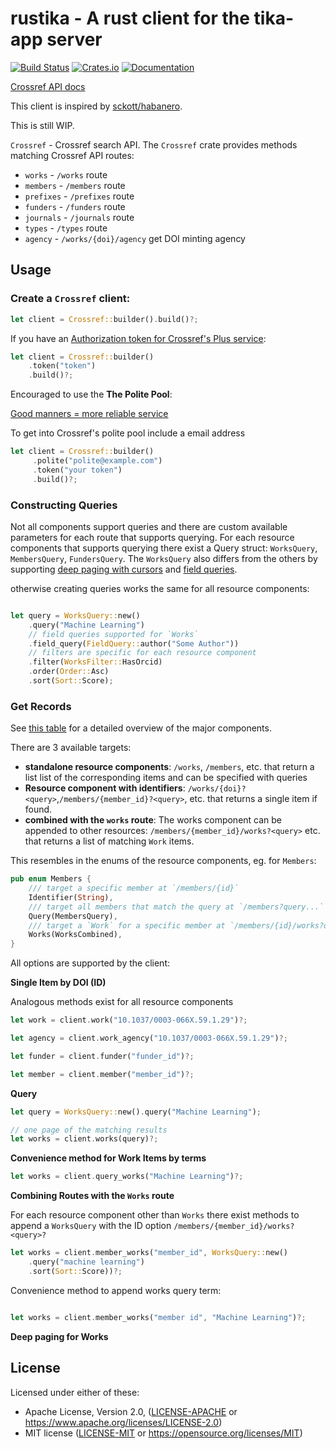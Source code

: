 rustika - A rust client for the tika-app server
=====================
[![Build Status](https://travis-ci.com/MattsSe/rustika.svg?branch=master)](https://travis-ci.com/MattsSe/rustika)
[![Crates.io](https://img.shields.io/crates/v/crossref.svg)](https://crates.io/crates/crossref)
[![Documentation](https://docs.rs/rustika/badge.svg)](https://docs.rs/rustika)


[Crossref API docs](https://github.com/CrossRef/rest-api-doc>)

This client is inspired by [sckott/habanero](https://github.com/sckott/habanero/).

This is still WIP.

`Crossref` - Crossref search API. The `Crossref` crate provides methods matching Crossref API routes:

* `works` - `/works` route
* `members` - `/members` route
* `prefixes` - `/prefixes` route
* `funders` - `/funders` route
* `journals` - `/journals` route
* `types` - `/types` route
* `agency` - `/works/{doi}/agency` get DOI minting agency


## Usage

### Create a `Crossref` client:

```rust
let client = Crossref::builder().build()?;
```

If you have an [Authorization token for Crossref's Plus service](https://github.com/CrossRef/rest-api-doc#authorization-token-for-plus-service):

```rust
let client = Crossref::builder()
    .token("token")
    .build()?;
```

Encouraged to use the **The Polite Pool**:

[Good manners = more reliable service](https://github.com/CrossRef/rest-api-doc#good-manners--more-reliable-service)

To get into Crossref's polite pool include a email address

```rust
let client = Crossref::builder()
     .polite("polite@example.com")
     .token("your token")
     .build()?;
```

### Constructing Queries
Not all components support queries and there are custom available parameters for each route that supports querying.
For each resource components that supports querying there exist a Query struct: `WorksQuery`, `MembersQuery`, `FundersQuery`. The `WorksQuery` also differs from the others by supporting [deep paging with cursors](https://github.com/CrossRef/rest-api-doc#deep-paging-with-cursors) and [field queries](https://github.com/CrossRef/rest-api-doc#works-field-queries). 

otherwise creating queries works the same for all resource components:

```rust

let query = WorksQuery::new()
    .query("Machine Learning")
    // field queries supported for `Works`
    .field_query(FieldQuery::author("Some Author"))
    // filters are specific for each resource component
    .filter(WorksFilter::HasOrcid)
    .order(Order::Asc)
    .sort(Sort::Score);
```


### Get Records

See [this table](https://github.com/CrossRef/rest-api-doc#resource-components) for a detailed overview of the major components.

There are 3 available targets:

* **standalone resource components**: `/works`, `/members`, etc. that return a list list of the corresponding items and can be specified with queries
* **Resource component with identifiers**: `/works/{doi}?<query>`,`/members/{member_id}?<query>`, etc. that returns a single item if found.
* **combined with the `works` route**: The works component can be appended to other resources: `/members/{member_id}/works?<query>` etc. that returns a list of matching `Work` items.

This resembles in the enums of the resource components, eg. for `Members`:

```rust
pub enum Members {
    /// target a specific member at `/members/{id}`
    Identifier(String),
    /// target all members that match the query at `/members?query...`
    Query(MembersQuery),
    /// target a `Work` for a specific member at `/members/{id}/works?query..`
    Works(WorksCombined),
}
```


All options are supported by the client:

**Single Item by DOI (ID)**

Analogous methods exist for all resource components

```rust
let work = client.work("10.1037/0003-066X.59.1.29")?;

let agency = client.work_agency("10.1037/0003-066X.59.1.29")?;

let funder = client.funder("funder_id")?;

let member = client.member("member_id")?;
```

**Query**

```rust
let query = WorksQuery::new().query("Machine Learning");

// one page of the matching results
let works = client.works(query)?;
```

**Convenience method for Work Items by terms**

```rust
let works = client.query_works("Machine Learning")?;
```

**Combining Routes with the `Works` route**

For each resource component other than `Works` there exist methods to append a `WorksQuery` with the ID option `/members/{member_id}/works?<query>?`

```rust
let works = client.member_works("member_id", WorksQuery::new()
    .query("machine learning")
    .sort(Sort::Score))?;
```

Convenience method to append works query term:

```rust

let works = client.member_works("member id", "Machine Learning")?;
``` 

**Deep paging for Works**


## License

Licensed under either of these:

 * Apache License, Version 2.0, ([LICENSE-APACHE](LICENSE-APACHE) or
   https://www.apache.org/licenses/LICENSE-2.0)
 * MIT license ([LICENSE-MIT](LICENSE-MIT) or
   https://opensource.org/licenses/MIT)
   

